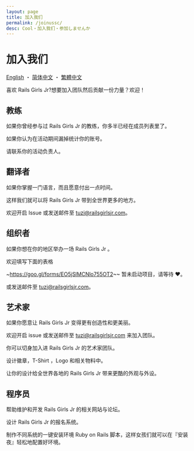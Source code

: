 ```yaml
---
layout: page
title: 加入我们
permalink: /joinussc/
desc: Cool・加入我们・参加しませんか
---
```


# 加入我们

[English](/joinus/) ・ [简体中文](/joinussc/) ・ [繁體中文](/joinustc/)  

喜欢 Rails Girls Jr?想要加入团队然后贡献一份力量？欢迎！

## 教练
如果你曾经参与过 Rails Girls Jr 的教练，你多半已经在成员列表里了。

如果你认为在活动期间漏掉统计你的账号。

请联系你的活动负责人。

## 翻译者
如果你掌握一门语言，而且愿意付出一点时间。

这样我们就可以将 Rails Girls Jr 带到全世界更多的地方。

欢迎开启 Issue 或发送邮件至 tuzi@railsgirlsjr.com。

##  组织者
如果你想在你的地区举办一场 Rails Girls Jr 。

欢迎填写下面的表格

~https://goo.gl/forms/EO5jSlMCNlo755OT2~~  暂未启动项目，请等待 ❤️。

或发送邮件至 tuzi@railsgirlsjr.com。

## 艺术家
如果你愿意让 Rails Girls Jr 变得更有创造性和更美丽。

欢迎开启 issue 或发送邮件至 tuzi@railsgirlsjr.com 来加入团队。

你可以切身加入进 Rails Girls Jr 的艺术家团队。

设计徽章，T-Shirt ，Logo 和相关物料中。

让你的设计给全世界各地的 Rails Girls Jr 带来更酷的外观与外设。

## 程序员
帮助维护和开发 Rails Girls Jr 的相关网站与论坛。

设计 Rails Girls Jr 的报名系统。

制作不同系统的一键安装环境 Ruby on Rails 脚本，这样女孩们就可以在『安装夜』轻松地配置好环境。
